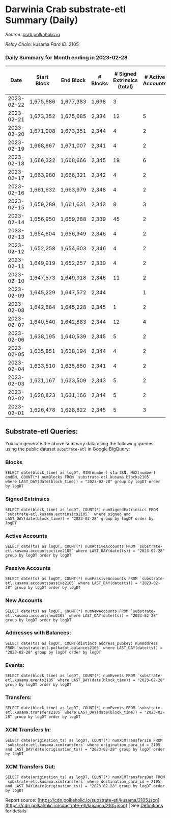 # Darwinia Crab substrate-etl Summary (Daily)

_Source_: [crab.polkaholic.io](https://crab.polkaholic.io)

*Relay Chain*: kusama
*Para ID*: 2105



### Daily Summary for Month ending in 2023-02-28


| Date | Start Block | End Block | # Blocks | # Signed Extrinsics (total) | # Active Accounts | # Passive | # New | # Addresses with Balances | # Events | # Transfers | # XCM Transfers In | # XCM Transfers Out | Issues | 
| ---- | ----------- | --------- | -------- | --------------------------- | ----------------- | --------- | ----- | ------------------------- | -------- | ----------- | ------------------ | ------------------- | ------ |
| 2023-02-22 | 1,675,686 | 1,677,383 | 1,698 | 3 |  |  |  |  | 3,409 |   |   |   |  |
| 2023-02-21 | 1,673,352 | 1,675,685 | 2,334 | 12 | 5 | 5 |  | 54 | 4,868 | 144 ($201.15) |   |   |  |
| 2023-02-20 | 1,671,008 | 1,673,351 | 2,344 | 4 | 2 |  |  | 54 | 4,705 |   |   |   |  |
| 2023-02-19 | 1,668,667 | 1,671,007 | 2,341 | 4 | 2 |  |  | 54 | 4,699 |   |   |   |  |
| 2023-02-18 | 1,666,322 | 1,668,666 | 2,345 | 19 | 6 | 5 | 1 | 54 | 4,905 | 121 ($559.34) |   |   |  |
| 2023-02-17 | 1,663,980 | 1,666,321 | 2,342 | 4 | 2 |  |  | 53 | 4,701 |   |   |   |  |
| 2023-02-16 | 1,661,632 | 1,663,979 | 2,348 | 4 | 2 |  |  | 53 | 4,713 |   |   |   |  |
| 2023-02-15 | 1,659,289 | 1,661,631 | 2,343 | 8 | 3 | 1 |  | 53 | 4,781 | 61 ($9.97) |   |   |  |
| 2023-02-14 | 1,656,950 | 1,659,288 | 2,339 | 45 | 2 | 1 |  | 53 | 5,010 | 151 ($2.48) |   |   |  |
| 2023-02-13 | 1,654,604 | 1,656,949 | 2,346 | 4 | 2 |  |  | 53 | 4,709 |   |   |   |  |
| 2023-02-12 | 1,652,258 | 1,654,603 | 2,346 | 4 | 2 |  |  | 53 | 4,710 |   |   |   |  |
| 2023-02-11 | 1,649,919 | 1,652,257 | 2,339 | 4 | 2 |  |  | 53 | 4,695 |   |   |   |  |
| 2023-02-10 | 1,647,573 | 1,649,918 | 2,346 | 11 | 2 |  |  | 53 | 4,737 |   |   |   |  |
| 2023-02-09 | 1,645,229 | 1,647,572 | 2,344 |  | 1 |  |  | 53 | 4,689 |   |   |   |  |
| 2023-02-08 | 1,642,884 | 1,645,228 | 2,345 | 1 | 2 |  |  | 53 | 4,696 |   |   |   |  |
| 2023-02-07 | 1,640,540 | 1,642,883 | 2,344 | 12 | 4 | 1 | 1 | 53 | 4,838 | 91 ($0.20) |   |   |  |
| 2023-02-06 | 1,638,195 | 1,640,539 | 2,345 | 5 | 2 | 1 |  | 52 | 4,777 | 66 ($0.06) |   |   |  |
| 2023-02-05 | 1,635,851 | 1,638,194 | 2,344 | 4 | 2 |  |  | 52 | 4,706 |   |   |   |  |
| 2023-02-04 | 1,633,510 | 1,635,850 | 2,341 | 4 | 2 |  |  | 52 | 4,699 |   |   |   |  |
| 2023-02-03 | 1,631,167 | 1,633,509 | 2,343 | 5 | 2 | 1 |  | 52 | 4,773 | 66 ($0.06) |   |   |  |
| 2023-02-02 | 1,628,823 | 1,631,166 | 2,344 | 5 | 2 | 1 |  | 52 | 4,776 | 66 ($0.06) |   |   |  |
| 2023-02-01 | 1,626,478 | 1,628,822 | 2,345 | 5 | 3 | 2 |  | 52 | 4,774 | 61 ($0.03) |   | 1 ($0.005) |  |

## Substrate-etl Queries:
You can generate the above summary data using the following queries using the public dataset `substrate-etl` in Google BigQuery:


### Blocks
```
SELECT date(block_time) as logDT, MIN(number) startBN, MAX(number) endBN, COUNT(*) numBlocks FROM `substrate-etl.kusama.blocks2105`  where LAST_DAY(date(block_time)) = "2023-02-28" group by logDT order by logDT
```


### Signed Extrinsics
```
SELECT date(block_time) as logDT, COUNT(*) numSignedExtrinsics FROM `substrate-etl.kusama.extrinsics2105`  where signed and LAST_DAY(date(block_time)) = "2023-02-28" group by logDT order by logDT
```


### Active Accounts
```
SELECT date(ts) as logDT, COUNT(*) numActiveAccounts FROM `substrate-etl.kusama.accountsactive2105` where LAST_DAY(date(ts)) = "2023-02-28" group by logDT order by logDT
```


### Passive Accounts
```
SELECT date(ts) as logDT, COUNT(*) numPassiveAccounts FROM `substrate-etl.kusama.accountspassive2105` where LAST_DAY(date(ts)) = "2023-02-28" group by logDT order by logDT
```


### New Accounts
```
SELECT date(ts) as logDT, COUNT(*) numNewAccounts FROM `substrate-etl.kusama.accountsnew2105` where LAST_DAY(date(ts)) = "2023-02-28" group by logDT order by logDT
```


### Addresses with Balances:
```
SELECT date(ts) as logDT, COUNT(distinct address_pubkey) numAddress FROM `substrate-etl.polkadot.balances2105` where LAST_DAY(date(ts)) = "2023-02-28" group by logDT order by logDT
```


### Events:
```
SELECT date(block_time) as logDT, COUNT(*) numEvents FROM `substrate-etl.kusama.events2105` where LAST_DAY(date(block_time)) = "2023-02-28" group by logDT order by logDT
```


### Transfers:
```
SELECT date(block_time) as logDT, COUNT(*) numEvents FROM `substrate-etl.kusama.transfers2105` where LAST_DAY(date(block_time)) = "2023-02-28" group by logDT order by logDT
```


### XCM Transfers In:
```
SELECT date(origination_ts) as logDT, COUNT(*) numXCMTransfersIn FROM `substrate-etl.kusama.xcmtransfers` where origination_para_id = 2105 and LAST_DAY(date(origination_ts)) = "2023-02-28" group by logDT order by logDT
```


### XCM Transfers Out:
```
SELECT date(origination_ts) as logDT, COUNT(*) numXCMTransfersOut FROM `substrate-etl.kusama.xcmtransfers` where destination_para_id = 2105 and LAST_DAY(date(origination_ts)) = "2023-02-28" group by logDT order by logDT
```



Report source: [https://cdn.polkaholic.io/substrate-etl/kusama/2105.json](https://cdn.polkaholic.io/substrate-etl/kusama/2105.json) | See [Definitions](/DEFINITIONS.md) for details
